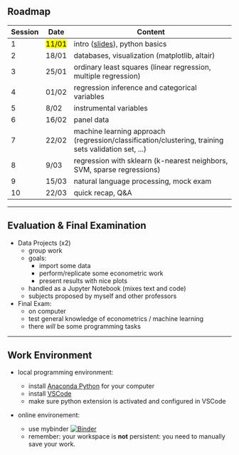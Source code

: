 

## Roadmap

| Session | Date          | Content                                                                  |
| ------- | -------------------  | ----------------------------------------------------------------------- |
| 1       |  <mark>11/01</mark> | intro ([slides](https://www.mosphere.fr/dbe/)), python basics              |
| 2       | 18/01               | databases, visualization (matplotlib, altair)                            |
| 3       | 25/01               | ordinary least squares (linear regression, multiple regression)          |
| 4       | 01/02               | regression inference and categorical variables                           |
| 5       | 8/02               | instrumental variables                                                   |
| 6       | 16/02               | panel data                                                               |
| 7       | 22/02               | machine learning approach (regression/classification/clustering, training sets validation set, ...) |
| 8       | 9/03               | regression with sklearn (k-nearest neighbors, SVM, sparse regressions)   |
| 9       | 15/03               | natural language processing, mock exam                                   |
| 10      | 22/03               | quick recap, Q&A                                                         |

---

## Evaluation & Final Examination

- Data Projects (x2)
  - group work
  - goals:
    - import some data
    - perform/replicate some econometric work
    - present results with nice plots
  - handled as a Jupyter Notebook (mixes text and code)
  - subjects proposed by myself and other professors
- Final Exam:
  - on computer
  - test general knowledge of econometrics / machine learning
  - there *will* be some programming tasks

---

## Work Environment

- local programming environment:
  - install [Anaconda Python](https://www.anaconda.com/products/individual) for your computer
  - install [VSCode](https://code.visualstudio.com/)
  - make sure python extension is activated and configured in VSCode

- online environement:
  - use mybinder [![Binder](https://mybinder.org/badge_logo.svg)](https://mybinder.org/v2/gh/albop/dbe/HEAD?urlpath=lab)
  - remember: your workspace is __not__ persistent: you need to manually save your work.
